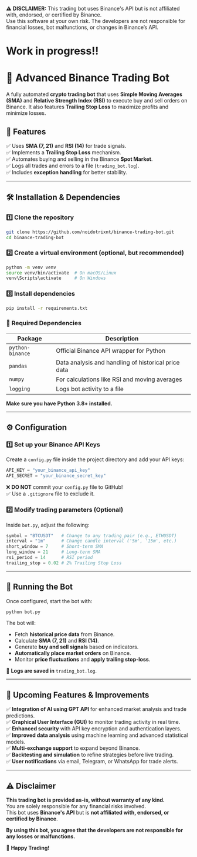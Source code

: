 ⚠️ **DISCLAIMER:** 
This trading bot uses Binance's API but is not affiliated with, endorsed, or certified by Binance.  
Use this software at your own risk. The developers are not responsible for financial losses, bot malfunctions, or changes in Binance’s API.

# Work in progress!!

# 🚀 Advanced Binance Trading Bot

A fully automated **crypto trading bot** that uses **Simple Moving Averages (SMA)** and **Relative Strength Index (RSI)** to execute buy and sell orders on Binance. It also features **Trailing Stop Loss** to maximize profits and minimize losses.

## 📌 Features
✅ Uses **SMA (7, 21)** and **RSI (14)** for trade signals.  
✅ Implements a **Trailing Stop Loss** mechanism.  
✅ Automates buying and selling in the Binance **Spot Market**.  
✅ Logs all trades and errors to a file (`trading_bot.log`).  
✅ Includes **exception handling** for better stability.  

---

## 🛠 Installation & Dependencies

### 1️⃣ **Clone the repository**
```bash
git clone https://github.com/noidotrixnt/binance-trading-bot.git
cd binance-trading-bot
```

### 2️⃣ **Create a virtual environment (optional, but recommended)**
```bash
python -m venv venv
source venv/bin/activate  # On macOS/Linux
venv\Scripts\activate     # On Windows
```

### 3️⃣ **Install dependencies**
```bash
pip install -r requirements.txt
```

### 📌 **Required Dependencies**
| Package      | Description |
|-------------|------------|
| `python-binance` | Official Binance API wrapper for Python |
| `pandas` | Data analysis and handling of historical price data |
| `numpy` | For calculations like RSI and moving averages |
| `logging` | Logs bot activity to a file |

**Make sure you have Python 3.8+ installed.**  

---

## ⚙️ Configuration

### 1️⃣ **Set up your Binance API Keys**
Create a `config.py` file inside the project directory and add your API keys:
```python
API_KEY = "your_binance_api_key"
API_SECRET = "your_binance_secret_key"
```
❌ **DO NOT** commit your `config.py` file to GitHub!  
✅ Use a `.gitignore` file to exclude it.

### 2️⃣ **Modify trading parameters (Optional)**
Inside `bot.py`, adjust the following:
```python
symbol = "BTCUSDT"   # Change to any trading pair (e.g., ETHUSDT)
interval = "1m"      # Change candle interval ('5m', '15m', etc.)
short_window = 7     # Short-term SMA
long_window = 21     # Long-term SMA
rsi_period = 14      # RSI period
trailing_stop = 0.02 # 2% Trailing Stop Loss
```

---

## 🚀 Running the Bot

Once configured, start the bot with:
```bash
python bot.py
```
The bot will:
- Fetch **historical price data** from Binance.
- Calculate **SMA (7, 21)** and **RSI (14)**.
- Generate **buy and sell signals** based on indicators.
- **Automatically place market orders** on Binance.
- Monitor **price fluctuations** and **apply trailing stop-loss**.

📌 **Logs are saved in** `trading_bot.log`.

---

## 🎯 Upcoming Features & Improvements
✅ **Integration of AI using GPT API** for enhanced market analysis and trade predictions.  
✅ **Graphical User Interface (GUI)** to monitor trading activity in real time.  
✅ **Enhanced security** with API key encryption and authentication layers.  
✅ **Improved data analysis** using machine learning and advanced statistical models.  
✅ **Multi-exchange support** to expand beyond Binance.  
✅ **Backtesting and simulation** to refine strategies before live trading.  
✅ **User notifications** via email, Telegram, or WhatsApp for trade alerts.  

---

## ⚠️ Disclaimer  

**This trading bot is provided as-is, without warranty of any kind.**  
You are solely responsible for any financial risks involved.  
This bot uses **Binance's API** but is **not affiliated with, endorsed, or certified by Binance**.

**By using this bot, you agree that the developers are not responsible for any losses or malfunctions.**  

🚀 **Happy Trading!**

